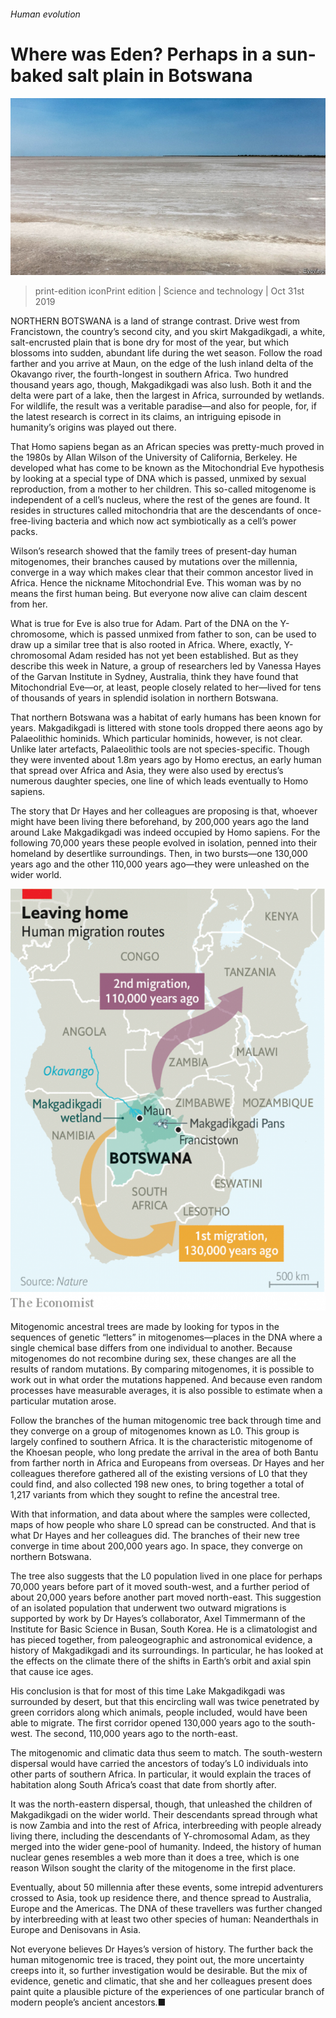 ###### Human evolution

# Where was Eden? Perhaps in a sun-baked salt plain in Botswana 

![image](images/20191102_stp501.jpg) 

> print-edition iconPrint edition | Science and technology | Oct 31st 2019 

NORTHERN BOTSWANA is a land of strange contrast. Drive west from Francistown, the country’s second city, and you skirt Makgadikgadi, a white, salt-encrusted plain that is bone dry for most of the year, but which blossoms into sudden, abundant life during the wet season. Follow the road farther and you arrive at Maun, on the edge of the lush inland delta of the Okavango river, the fourth-longest in southern Africa. Two hundred thousand years ago, though, Makgadikgadi was also lush. Both it and the delta were part of a lake, then the largest in Africa, surrounded by wetlands. For wildlife, the result was a veritable paradise—and also for people, for, if the latest research is correct in its claims, an intriguing episode in humanity’s origins was played out there. 

That Homo sapiens began as an African species was pretty-much proved in the 1980s by Allan Wilson of the University of California, Berkeley. He developed what has come to be known as the Mitochondrial Eve hypothesis by looking at a special type of DNA which is passed, unmixed by sexual reproduction, from a mother to her children. This so-called mitogenome is independent of a cell’s nucleus, where the rest of the genes are found. It resides in structures called mitochondria that are the descendants of once-free-living bacteria and which now act symbiotically as a cell’s power packs. 

Wilson’s research showed that the family trees of present-day human mitogenomes, their branches caused by mutations over the millennia, converge in a way which makes clear that their common ancestor lived in Africa. Hence the nickname Mitochondrial Eve. This woman was by no means the first human being. But everyone now alive can claim descent from her. 

What is true for Eve is also true for Adam. Part of the DNA on the Y-chromosome, which is passed unmixed from father to son, can be used to draw up a similar tree that is also rooted in Africa. Where, exactly, Y-chromosomal Adam resided has not yet been established. But as they describe this week in Nature, a group of researchers led by Vanessa Hayes of the Garvan Institute in Sydney, Australia, think they have found that Mitochondrial Eve—or, at least, people closely related to her—lived for tens of thousands of years in splendid isolation in northern Botswana. 

That northern Botswana was a habitat of early humans has been known for years. Makgadikgadi is littered with stone tools dropped there aeons ago by Palaeolithic hominids. Which particular hominids, however, is not clear. Unlike later artefacts, Palaeolithic tools are not species-specific. Though they were invented about 1.8m years ago by Homo erectus, an early human that spread over Africa and Asia, they were also used by erectus’s numerous daughter species, one line of which leads eventually to Homo sapiens. 

The story that Dr Hayes and her colleagues are proposing is that, whoever might have been living there beforehand, by 200,000 years ago the land around Lake Makgadikgadi was indeed occupied by Homo sapiens. For the following 70,000 years these people evolved in isolation, penned into their homeland by desertlike surroundings. Then, in two bursts—one 130,000 years ago and the other 110,000 years ago—they were unleashed on the wider world. 

![image](images/20191102_STM981.png) 

Mitogenomic ancestral trees are made by looking for typos in the sequences of genetic “letters” in mitogenomes—places in the DNA where a single chemical base differs from one individual to another. Because mitogenomes do not recombine during sex, these changes are all the results of random mutations. By comparing mitogenomes, it is possible to work out in what order the mutations happened. And because even random processes have measurable averages, it is also possible to estimate when a particular mutation arose. 

Follow the branches of the human mitogenomic tree back through time and they converge on a group of mitogenomes known as L0. This group is largely confined to southern Africa. It is the characteristic mitogenome of the Khoesan people, who long predate the arrival in the area of both Bantu from farther north in Africa and Europeans from overseas. Dr Hayes and her colleagues therefore gathered all of the existing versions of L0 that they could find, and also collected 198 new ones, to bring together a total of 1,217 variants from which they sought to refine the ancestral tree. 

With that information, and data about where the samples were collected, maps of how people who share L0 spread can be constructed. And that is what Dr Hayes and her colleagues did. The branches of their new tree converge in time about 200,000 years ago. In space, they converge on northern Botswana. 

The tree also suggests that the L0 population lived in one place for perhaps 70,000 years before part of it moved south-west, and a further period of about 20,000 years before another part moved north-east. This suggestion of an isolated population that underwent two outward migrations is supported by work by Dr Hayes’s collaborator, Axel Timmermann of the Institute for Basic Science in Busan, South Korea. He is a climatologist and has pieced together, from paleogeographic and astronomical evidence, a history of Makgadikgadi and its surroundings. In particular, he has looked at the effects on the climate there of the shifts in Earth’s orbit and axial spin that cause ice ages. 

His conclusion is that for most of this time Lake Makgadikgadi was surrounded by desert, but that this encircling wall was twice penetrated by green corridors along which animals, people included, would have been able to migrate. The first corridor opened 130,000 years ago to the south-west. The second, 110,000 years ago to the north-east. 

The mitogenomic and climatic data thus seem to match. The south-western dispersal would have carried the ancestors of today’s L0 individuals into other parts of southern Africa. In particular, it would explain the traces of habitation along South Africa’s coast that date from shortly after. 

It was the north-eastern dispersal, though, that unleashed the children of Makgadikgadi on the wider world. Their descendants spread through what is now Zambia and into the rest of Africa, interbreeding with people already living there, including the descendants of Y-chromosomal Adam, as they merged into the wider gene-pool of humanity. Indeed, the history of human nuclear genes resembles a web more than it does a tree, which is one reason Wilson sought the clarity of the mitogenome in the first place. 

Eventually, about 50 millennia after these events, some intrepid adventurers crossed to Asia, took up residence there, and thence spread to Australia, Europe and the Americas. The DNA of these travellers was further changed by interbreeding with at least two other species of human: Neanderthals in Europe and Denisovans in Asia. 

Not everyone believes Dr Hayes’s version of history. The further back the human mitogenomic tree is traced, they point out, the more uncertainty creeps into it, so further investigation would be desirable. But the mix of evidence, genetic and climatic, that she and her colleagues present does paint quite a plausible picture of the experiences of one particular branch of modern people’s ancient ancestors.■ 

